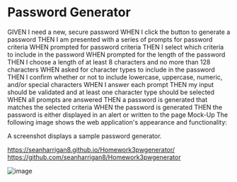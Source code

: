 # Password Generator

GIVEN I need a new, secure password
WHEN I click the button to generate a password
THEN I am presented with a series of prompts for password criteria
WHEN prompted for password criteria
THEN I select which criteria to include in the password
WHEN prompted for the length of the password
THEN I choose a length of at least 8 characters and no more than 128 characters
WHEN asked for character types to include in the password
THEN I confirm whether or not to include lowercase, uppercase, numeric, and/or special characters
WHEN I answer each prompt
THEN my input should be validated and at least one character type should be selected
WHEN all prompts are answered
THEN a password is generated that matches the selected criteria
WHEN the password is generated
THEN the password is either displayed in an alert or written to the page
Mock-Up
The following image shows the web application's appearance and functionality:

A screenshot displays a sample password generator.

https://seanharrigan8.github.io/Homework3pwgenerator/
https://github.com/seanharrigan8/Homework3pwgenerator

![image](https://github.com/seanharrigan8/Homework3pwgenerator/assets/142540340/961823e4-7f8a-4db2-a62e-ac054a7d4f87)
